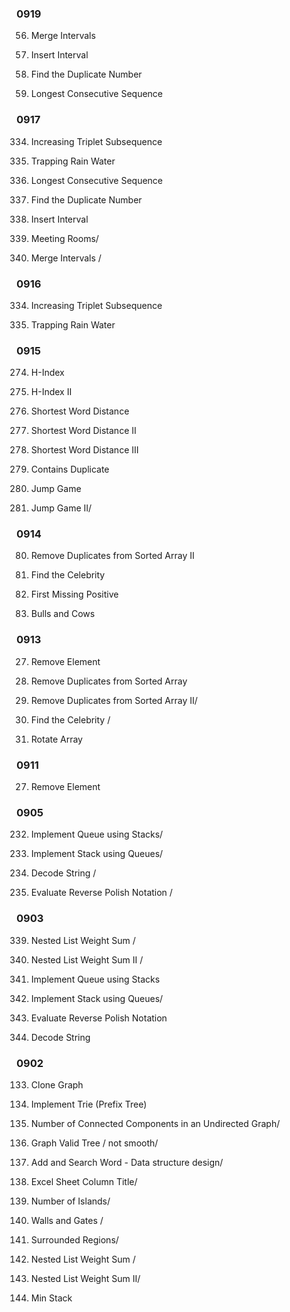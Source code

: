 
### 0919

56. Merge Intervals

57. Insert Interval 

287. Find the Duplicate Number

128. Longest Consecutive Sequence 

### 0917

334. Increasing Triplet Subsequence 

42. Trapping Rain Water 

128. Longest Consecutive Sequence

287. Find the Duplicate Number

57. Insert Interval 

252. Meeting Rooms/ 
 
56. Merge Intervals /

### 0916

334. Increasing Triplet Subsequence 

42. Trapping Rain Water

### 0915

274. H-Index 

275. H-Index II

243. Shortest Word Distance 

 244. Shortest Word Distance II

245. Shortest Word Distance III

217. Contains Duplicate

55. Jump Game

45. Jump Game II/


### 0914

80. Remove Duplicates from Sorted Array II

277. Find the Celebrity 

41. First Missing Positive 

299. Bulls and Cows

### 0913

27. Remove Element 

26. Remove Duplicates from Sorted Array

80. Remove Duplicates from Sorted Array II/

277. Find the Celebrity /

189. Rotate Array 

### 0911

27. Remove Element  

### 0905

232. Implement Queue using Stacks/

225. Implement Stack using Queues/ 

394. Decode String /

150. Evaluate Reverse Polish Notation / 

### 0903

339. Nested List Weight Sum /   

364. Nested List Weight Sum II / 

232. Implement Queue using Stacks

225. Implement Stack using Queues/

150. Evaluate Reverse Polish Notation

394. Decode String 


### 0902

133. Clone Graph  

208. Implement Trie (Prefix Tree) 

 323. Number of Connected Components in an Undirected Graph/ 
 
261. Graph Valid Tree / not smooth/ 

 211. Add and Search Word - Data structure design/
 
 168. Excel Sheet Column Title/ 

200. Number of Islands/

 286. Walls and Gates / 

130. Surrounded Regions/

339. Nested List Weight Sum /   

364. Nested List Weight Sum II/ 

155. Min Stack 



